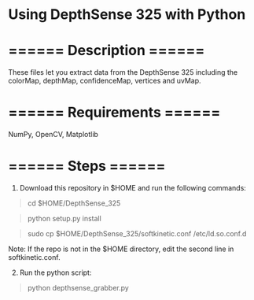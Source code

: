 # Using DepthSense 325 with Python
# ====== Description ======
These files let you extract data from the DepthSense 325 including the colorMap, depthMap, confidenceMap, vertices and uvMap.

# ====== Requirements ======
NumPy, OpenCV, Matplotlib

# ====== Steps ======
1. Download this repository in $HOME and run the following commands:

> cd $HOME/DepthSense_325

> python setup.py install

> sudo cp $HOME/DepthSense_325/softkinetic.conf /etc/ld.so.conf.d 

Note: If the repo is not in the $HOME directory, edit the second line in softkinetic.conf.

2. Run the python script:

> python depthsense_grabber.py
